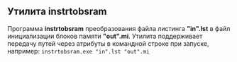 ## Утилита instrtobsram

Программа **instrtobsram** преобразования файла листинга **"in".lst** в файл инициализации блоков памяти **"out".mi**. Утилита поддерживает передачу путей через атрибуты в командной строке при запуске, например: <code>instrtobsram.exe "in".lst "out".mi</code>